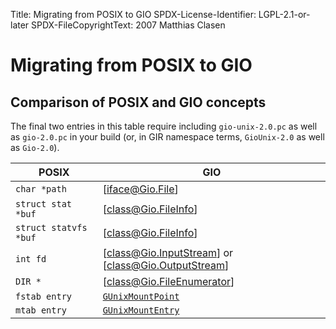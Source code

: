 Title: Migrating from POSIX to GIO
SPDX-License-Identifier: LGPL-2.1-or-later
SPDX-FileCopyrightText: 2007 Matthias Clasen

# Migrating from POSIX to GIO

## Comparison of POSIX and GIO concepts

The final two entries in this table require including `gio-unix-2.0.pc` as well
as `gio-2.0.pc` in your build (or, in GIR namespace terms, `GioUnix-2.0` as well
as `Gio-2.0`).

| POSIX                 | GIO                                                         |
|-----------------------|-------------------------------------------------------------|
| `char *path`          | [iface@Gio.File]                                            |
| `struct stat *buf`    | [class@Gio.FileInfo]                                        |
| `struct statvfs *buf` | [class@Gio.FileInfo]                                        |
| `int fd`              | [class@Gio.InputStream] or [class@Gio.OutputStream]         |
| `DIR *`               | [class@Gio.FileEnumerator]                                  |
| `fstab entry`         | [`GUnixMountPoint`](../gio-unix/struct.UnixMountPoint.html) |
| `mtab entry`          | [`GUnixMountEntry`](../gio-unix/struct.UnixMountEntry.html) |
